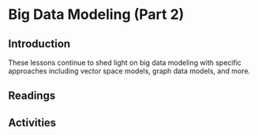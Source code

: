 # Big Data Modeling (Part 2)
## Introduction
These lessons continue to shed light on big data modeling with specific approaches including vector space models, graph data models, and more.

## Readings

## Activities

